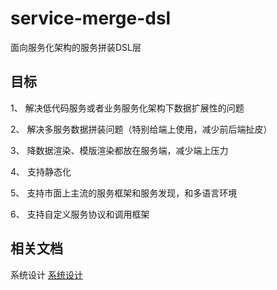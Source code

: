# service-merge-dsl
面向服务化架构的服务拼装DSL层


## 目标

1、 解决低代码服务或者业务服务化架构下数据扩展性的问题

2、 解决多服务数据拼装问题（特别给端上使用，减少前后端扯皮）

3、 降数据渲染、模版渲染都放在服务端，减少端上压力

4、 支持静态化

5、 支持市面上主流的服务框架和服务发现，和多语言环境

6、 支持自定义服务协议和调用框架


## 相关文档

系统设计 [系统设计](docs/arch.md)